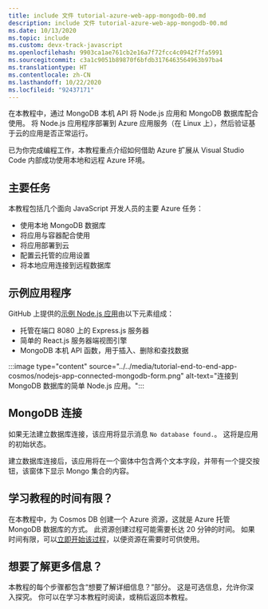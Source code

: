 ```yaml
---
title: include 文件 tutorial-azure-web-app-mongodb-00.md
description: include 文件 tutorial-azure-web-app-mongodb-00.md
ms.date: 10/13/2020
ms.topic: include
ms.custom: devx-track-javascript
ms.openlocfilehash: 9903ca1ae761cb2e16a7f72fcc4c0942f7fa5991
ms.sourcegitcommit: c3a1c9051b89870f6bfdb3176463564963b97ba4
ms.translationtype: HT
ms.contentlocale: zh-CN
ms.lasthandoff: 10/22/2020
ms.locfileid: "92437171"
---
```

在本教程中，通过 MongoDB 本机 API 将 Node.js 应用和 MongoDB 数据库配合使用。 将 Node.js 应用程序部署到 Azure 应用服务（在 Linux 上），然后验证基于云的应用是否正常运行。 

已为你完成编程工作，本教程重点介绍如何借助 Azure 扩展从 Visual Studio Code 内部成功使用本地和远程 Azure 环境。

## <a name="top-tasks"></a>主要任务

本教程包括几个面向 JavaScript 开发人员的主要 Azure 任务：

* 使用本地 MongoDB 数据库
* 将应用与容器配合使用
* 将应用部署到云
* 配置云托管的应用设置 
* 将本地应用连接到远程数据库

## <a name="sample-application"></a>示例应用程序

GitHub 上提供的[示例 Node.js 应用](https://github.com/Azure-Samples/js-e2e-express-mongo)由以下元素组成：

* 托管在端口 8080 上的 Express.js 服务器
* 简单的 React.js 服务器端视图引擎
* MongoDB 本机 API 函数，用于插入、删除和查找数据

:::image type="content" source="../../media/tutorial-end-to-end-app-cosmos/nodejs-app-connected-mongodb-form.png" alt-text="连接到 MongoDB 数据库的简单 Node.js 应用。":::

## <a name="the-mongodb-connection"></a>MongoDB 连接

如果无法建立数据库连接，该应用将显示消息 `No database found.`。 这将是应用的初始状态。

建立数据库连接后，该应用将在一个窗体中包含两个文本字段，并带有一个提交按钮，该窗体下显示 Mongo 集合的内容。

## <a name="limited-time-to-work-on-the-tutorial"></a>学习教程的时间有限？

在本教程中，为 Cosmos DB 创建一个 Azure 资源，这就是 Azure 托管 MongoDB 数据库的方式。 此资源创建过程可能需要长达 20 分钟的时间。 如果时间有限，可以[立即开始该过程](../../tutorial/web-app-mongodb.yml?tutorial-step=5)，以便资源在需要时可供使用。 

## <a name="want-to-know-more"></a>想要了解更多信息？ 

本教程的每个步骤都包含“想要了解详细信息？”部分。 这是可选信息，允许你深入探究。 你可以在学习本教程时阅读，或稍后返回本教程。 